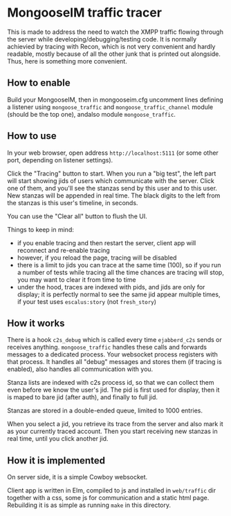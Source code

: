 # MongooseIM traffic tracer

This is made to address the need to watch the XMPP traffic flowing through the server while developing/debugging/testing code.
It is normally achievied by tracing with Recon, which is not very convenient and hardly readable, mostly because of all the other junk that is printed out alongside.
Thus, here is something more convenient.

## How to enable

Build your MongooseIM, then in mongooseim.cfg uncomment lines defining a listener using `mongoose_traffic` and `mongoose_traffic_channel` module (should be the top one),
andalso module `mongoose_traffic`. 

## How to use

In your web browser, open address `http://localhost:5111` (or some other port, depending on listener settings). 

Click the "Tracing" button to start.
When you run a "big test", the left part will start showing jids of users which communicate with the server.
Click one of them, and you'll see the stanzas send by this user and to this user.
New stanzas will be appended in real time.
The black digits to the left from the stanzas is this user's timeline, in seconds.

You can use the "Clear all" button to flush the UI.

Things to keep in mind:

* if you enable tracing and then restart the server, client app will reconnect and re-enable tracing
* however, if you reload the page, tracing will be disabled 
* there is a limit to jids you can trace at the same time (100), so if you run a number of tests while tracing all the time chances are tracing will stop, you may want to clear it from time to time
* under the hood, traces are indexed with pids, and jids are only for display; it is perfectly normal to see the same jid appear multiple times, if your test uses `escalus:story` (not `fresh_story`)

## How it works

There is a hook `c2s_debug` which is called every time `ejabberd_c2s` sends or receives anything.
`mongoose_traffic` handles these calls and forwards messages to a dedicated process.
Your websocket process registers with that process. 
It handles all "debug" messages and stores them (if tracing is enabled), also handles all communication with you.

Stanza lists are indexed with c2s process id, so that we can collect them even before we know the user's jid.
The pid is first used for display, then it is maped to bare jid (after auth), and finally to full jid.

Stanzas are stored in a double-ended queue, limited to 1000 entries.

When you select a jid, you retrieve its trace from the server and also mark it as your currently traced account.
Then you start receiving new stanzas in real time, until you click another jid.

## How it is implemented

On server side, it is a simple Cowboy websocket.

Client app is written in Elm, compiled to js and installed in `web/traffic` dir together with a css, some js for communication and a static html page.
Rebuilding it is as simple as running `make` in this directory.


